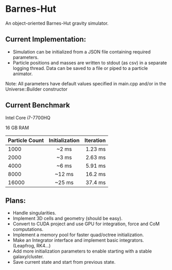 # Barnes-Hut

An object-oriented Barnes-Hut gravity simulator.

## Current Implementation:
- Simulation can be initialized from a JSON file containing required parameters.
- Particle positions and masses are written to stdout (as csv) in a separate logging thread. Data can be saved to a file or piped to a particle animator.

Note: All parameters have default values specified in main.cpp and/or in the Universe::Builder constructor

## Current Benchmark

Intel Core i7-7700HQ

16 GB RAM

|Particle Count|Initialization|Iteration|
| :------------- | :----------: | -----------: |
|  1000 | ~2 ms   |    1.23 ms |
|2000|~3 ms|2.63 ms|
|4000|~6 ms|5.91 ms|
|8000|~12 ms|16.2 ms|
|16000|~25 ms|37.4 ms|




## Plans:
- Handle singularities.
- Implement 3D cells and geometry (should be easy).
- Convert to CUDA project and use GPU for integration, force and CoM computations.
- Implement a memory pool for faster quad/octree initialization.
- Make an Integrator interface and implement basic integrators. (Leapfrog, RK4...)
- Add more initialization parameters to enable starting with a stable galaxy/cluster.
- Save current state and start from previous state.
